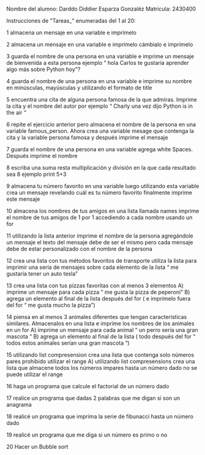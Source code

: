 Nombre del alumno: Darddo Diddier Esparza Gonzaléz
Matricula: 2430400

Instrucciones de "Tareas_" enumeradas del 1 al 20:

1 almacena un mensaje en una variable e imprímelo 

2 almacena un mensaje en una variable e imprímelo  cámbialo e imprímelo 

3 guarda el nombre de una persona en una variable e imprime un mensaje de bienvenida a esta persona ejemplo “ hola Carlos te gustaría aprender algo más sobre Python hoy”?

4 guarda el nombre de una persona en una variable e imprime su nombre en minúsculas, mayúsculas y utilizando el formato de title

5 encuentra una cita de alguna persona famosa de la que admiras. Imprime la cita y el nombre del autor por ejemplo “ Charly una vez dijo Python is in the air “ 

6 repite el ejercicio anterior pero almacena el nombre de la persona en una variable famous_person. Ahora crea una variable mesage que contenga la cita y la variable persona famosa y después imprime el mensaje

7 guarda el nombre de una persona en una variable agrega white Spaces. Después imprime el nombre

8 escriba una suma resta multiplicación y división en la que cada resultado sea 8 ejemplo print 5+3

9 almacena tu número favorito en una variable luego utilizando esta variable crea un mensaje revelando cuál es tu número favorito finalmente imprime este mensaje 

10 almacena los nombres de tus amigos en una lista llamada names imprime el nombre de tus amigos de 1 por 1 accediendo a cada nombre usando un for

11 utilizando la lista anterior imprime el nombre de la persona agregándole un mensaje el texto del mensaje debe de ser el mismo pero cada mensaje debe de estar personalizado con el nombre de la persona 

12 crea una lista con tus métodos favoritos de transporte utiliza la lista para imprimir una sería de mensajes sobre cada elemento de la lista “ me gustaría tener un auto tesla”

13 crea una lista con tus pizzas favoritas con al menos 3 elementos 
A) imprime un mensaje para cada pizza “ me gusta la pizza de peperoni”
B) agrega un elemento al final de la lista después del for ( e imprímelo fuera del for “ me gusta mucho la pizza”)

14 piensa en al menos 3 animales diferentes que tengan características similares. Almacenalos en una lista e imprime los nombres de los animales en un for
A) imprime un mensaje para cada animal “ un perro sería una gran mascota “
B) agrega un elemento al final de la lista ( todo después del for “ todos estos animales serían una gran mascota “)

15 utilizando list compresension crea una lista que contenga solo números pares prohibido utilizar el range 
A) utilizando list compresensions crea una lista que almacene todos los números impares hasta un número dado no se puede utilizar el range

16 haga un programa que calcule el factorial de un número dado 

17 realice un programa que dadas 2 palabras que me digan si son un anagrama 

18 realicé un programa que imprima la serie de fibunacci hasta un número dado

19 realicé un programa que me diga si un número es primo o no

20 Hacer un Bubble sort
